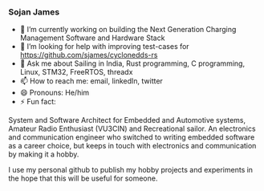 ### Sojan James

- 🔭 I’m currently working on building the Next Generation Charging Management Software and Hardware Stack
- 🤔 I’m looking for help with improving test-cases for https://github.com/sjames/cyclonedds-rs
- 💬 Ask me about Sailing in India, Rust programming, C programming, Linux, STM32, FreeRTOS, threadx
- 📫 How to reach me: email, linkedIn, twitter
- 😄 Pronouns: He/him
- ⚡ Fun fact:

System and Software Architect for Embedded and Automotive systems, Amateur Radio Enthusiast (VU3CIN) and Recreational sailor. An electronics and communication engineer who switched to writing embedded software as a career choice, but keeps in touch with electronics and communication by making it a hobby.

I use my personal github to publish my hobby projects and experiments in the hope that this will be useful for someone.

